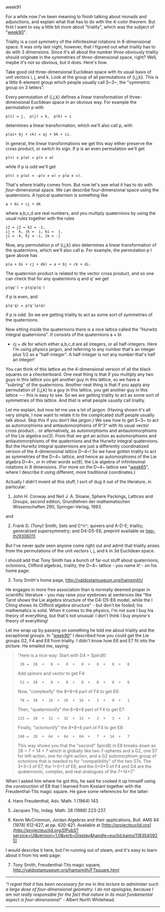week91

For a while now I've been meaning to finish talking about monads and
adjunctions, and explain what that has to do with the 4-color theorem.
But first I want to say a little bit more about "triality", which was
the subject of "[week90](week90.html)".

Triality is a cool symmetry of the infinitesimal rotations in
8-dimensional space. It was only last night, however, that I figured out
what triality has to do with 3 dimensions. Since it's all about the
number *three* obviously triality should originate in the symmetries of
*three*-dimensional space, right? Well, maybe it's not so obvious, but
it does. Here's how.

Take good old three-dimensional Euclidean space with its usual basis of
unit vectors i, j, and k. Look at the group of all permutations of
{i,j,k}. This is a little 6-element group which people usually call
S~3~, the "symmetric group on 3 letters".

Every permutation of {i,j,k} defines a linear transformation of
three-dimensional Euclidean space in an obvious way. For example the
permutation p with

    p(i) = j,  p(j) = k,  p(k) = i

determines a linear transformation, which we'll also call p, with

    p(ai+ bj + ck) = aj + bk + ci.

In general, the linear transformations we get this way either preserve
the cross product, or switch its sign. If p is an even permutation
we'll get

    p(v) x p(w) = p(v x w)

while if p is odd we'll get

    p(v) x p(w) = -p(v x w) = p(w x v).

That's where triality comes from. But now let's see what it has to do
with *four*-dimensional space. We can describe four-dimensional space
using the quaternions. A typical quaternion is something like

    a + bi + cj + dk

where a,b,c,d are real numbers, and you multiply quaternions by using
the usual rules together with the rules

    i2 = j2 = k2 = -1, 
    ij =  k, jk =  i, ki =  j,
    ji = -k, kj = -i, ik = -j

Now, any permutation p of {i,j,k} also determines a linear
transformation of the quaternions, which we'll also call p. For
example, the permutation p I gave above has

    p(a + bi + cj + dk) = a + bj + ck + di.

The quaternion product is related to the vector cross product, and so
one can check that for any quaternions q and q' we get

    p(qq') = p(q)p(q')

if p is even, and

    p(q'q) = p(q')p(q)

if p is odd. So we are getting triality to act as some sort of
symmetries of the quaternions.

Now sitting inside the quaternions there is a nice lattice called the
"Hurwitz integral quaternions". It consists of the quaternions a + bi
+ cj + dk for which either a,b,c,d are all integers, or all
half-integers. Here I'm using physics jargon, and referring to any
number that's an integer plus 1/2 as a "half-integer". A half-integer
is *not* any number that's half an integer!

You can think of this lattice as the 4-dimensional version of all the
black squares on a checkerboard. One neat thing is that if you multiply
any two guys in this lattice you get another guy in this lattice, so we
have a "subring" of the quaternions. Another neat thing is that if you
apply any permutation of {i,j,k} to a guy in this lattice, you get
another guy in this lattice --- this is easy to see. So we are getting
triality to act as some sort of symmetries of this lattice. And *that*
is what people *usually* call triality.

Let me explain, but now let me use a lot of jargon. (Having shown it's
all very simple, I now want to relate it to the complicated stuff people
usually talk about. Skip this if you don't like jargon.) We saw how to
get S~3~ to act as automorphisms and antiautomorphisms of R^3^ with its
usual vector cross product... or alternatively, as automorphisms and
antiautomorphisms of the Lie algebra so(3). From that we got an action
as automorphisms and antiautomorphisms of the quaternions and the
Hurwitz integral quaternions. But the Hurwitz integral quaternions are
just a differently coordinatized version of the 4-dimensional lattice
D~4~! So we have gotten triality to act as symmetries of the D~4~
lattice, and hence as automorphisms of the Lie algebra D~4~, or in other
words so(8), the Lie algebra of infinitesimal rotations in 8 dimensions.
(For more on the D~4~ lattice see "[week65](week65.html)", where I
describe it using different, more traditional coordinates.)

Actually I didn't invent all this stuff, I sort of dug it out of the
literature, in particular:

1) John H. Conway and Neil J. A. Sloane, Sphere Packings, Lattices and
Groups, second edition, Grundlehren der mathematischen Wissenschaften
290, Springer-Verlag, 1993.

and

2) Frank D. (Tony) Smith, Sets and C^n^; quivers and A-D-E; triality;
generalized supersymmetry; and D4-D5-E6, preprint available as
[hep-th/9306011](http://xxx.lanl.gov/abs/hep-th/9306011).

But I've never quite seen anyone come right out and admit that triality
arises from the permutations of the unit vectors i, j, and k in 3d
Euclidean space.

I should add that Tony Smith has a bunch of far-out stuff about
quaternions, octonions, Clifford algebras, triality, the D~4~ lattice -
you name it! - on his home page:

3) Tony Smith's home page, <http://valdostamuseum.org/hamsmith/>

He engages in more free association than is normally deemed proper in
scientific literature - you may raise your eyebrows at sentences like
"the Tarot shows the Lie algebra structure of the D4-D5-E6 model, while
the I Ching shows its Clifford algebra structure" - but don't be
fooled; his mathematics is solid. When it comes to the physics, I'm not
sure I buy his theory of everything, but that's not unusual: I don't
think I buy *anyone's* theory of everything!

Let me wrap up by passing on something he told me about triality and the
exceptional groups. In "[week90](week90.html)" I described how you
could get the Lie groups G2, F4 and E8 from triality. I didn't know how
E6 and E7 fit into the picture. He emailed me, saying:

> "Here is a nice way: Start with D4 = Spin(8):
>
>      28 =  28  +   0  +   0  +   0  +   0  +   0  +   0
>
> Add spinors and vector to get F4:
>
>      52 =  28  +   8  +   8  +   8  +   0  +   0  +   0
>
> Now, "complexify" the 8+8+8 part of F4 to get E6:
>
>      78 =  28  +  16  +  16  +  16  +   1  +   0  +   1
>
> Then, "quaternionify" the 8+8+8 part of F4 to get E7:
>
>     133 =  28  +  32  +  32  +  32  +   3  +   3  +   3
>
> Finally, "octonionify" the 8+8+8 part of F4 to get E8:
>
>     248 =  28  +  64  +  64  +  64  +   7  +  14  +   7
>
> This way shows you that the "second" Spin(8) in E8 breaks down as 28
> = 7 + 14 + 7 which is globally like two 7-spheres and a G2, one S7 for
> left-action, one for right-action, and a G2 automorphism group of
> octonions that is needed to for "compatibility" of the two S7s. The
> 3+3+3 of E7, the 1+0+1 of E6, and the 0+0+0 of F4 and D4 are the
> quaternionic, complex, and real analogues of the 7+14+7."

When I asked him where he got this, he said he cooked it up himself
using the construction of E8 that I learned from Kostant together with
the Freudenthal-Tits magic square. He gave some references for the
latter:

4) Hans Freudenthal, Adv. Math. 1 (1964) 143.

5) Jacques Tits, Indag. Math. 28 (1966) 223-237.

6) Kevin McCrimmon, Jordan Algebras and their applications, Bull. AMS
84 (1978) 612-627, at pp. 620-621. Available at
[http://projecteuclid.org](http://projecteuclid.org/DPubS?service=UI&version=1.0&verb=Display&handle=euclid.bams/1183540925)

I would describe it here, but I'm running out of steam, and it's easy
to learn about it from his web page:

7) Tony Smith, Freudenthal-Tits magic square,
<http://valdostamuseum.org/hamsmith/FTsquare.html>

------------------------------------------------------------------------

*"I regret that it has been necessary for me in this lecture to
administer such a large dose of four-dimensional geometry. I do not
apologise, because I am not really responsible for the fact that nature
in its most fundamental aspect is four-dimensional"* - Albert North
Whitehead.

------------------------------------------------------------------------
